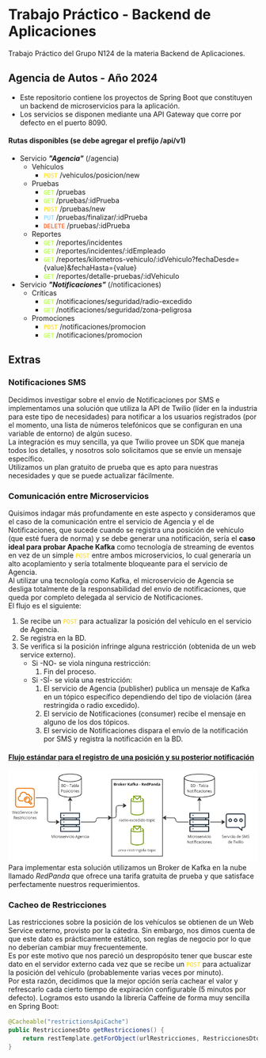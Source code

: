# Trabajo Práctico - Backend de Aplicaciones
Trabajo Práctico del Grupo N124 de la materia Backend de Aplicaciones.
## Agencia de Autos - Año 2024
- Este repositorio contiene los proyectos de Spring Boot que constituyen un backend de microservicios para la aplicación.
- Los servicios se disponen mediante una API Gateway que corre por defecto en el puerto 8090.
#### Rutas disponibles (se debe agregar el prefijo /api/v1)
- Servicio ***"Agencia"*** (/agencia)
    - Vehículos
        - <code style="color : gold">POST</code> /vehiculos/posicion/new
    - Pruebas
        - <code style="color : greenyellow">GET</code> /pruebas
        - <code style="color : greenyellow">GET</code> /pruebas/:idPrueba
        - <code style="color : gold">POST</code> /pruebas/new
        - <code style="color : lightskyblue">PUT</code> /pruebas/finalizar/:idPrueba
        - <code style="color : orangered">DELETE</code> /pruebas/:idPrueba
    - Reportes
        - <code style="color : greenyellow">GET</code> /reportes/incidentes
        - <code style="color : greenyellow">GET</code> /reportes/incidentes/:idEmpleado
        - <code style="color : greenyellow">GET</code> /reportes/kilometros-vehiculo/:idVehiculo?fechaDesde={value}&fechaHasta={value}
        - <code style="color : greenyellow">GET</code> /reportes/detalle-pruebas/:idVehiculo
- Servicio ***"Notificaciones"*** (/notificaciones)
    - Críticas
        - <code style="color : greenyellow">GET</code> /notificaciones/seguridad/radio-excedido
        - <code style="color : greenyellow">GET</code> /notificaciones/seguridad/zona-peligrosa
    - Promociones
        - <code style="color : gold">POST</code> /notificaciones/promocion
        - <code style="color : greenyellow">GET</code> /notificaciones/promocion

## Extras
### Notificaciones SMS
Decidimos investigar sobre el envío de Notificaciones por SMS e implementamos una solución que utiliza la API de Twilio (líder en la industria para este tipo de necesidades) para notificar a los usuarios registrados (por el momento, una lista de números telefónicos que se configuran en una variable de entorno) de algún suceso.
<br>
La integración es muy sencilla, ya que Twilio provee un SDK que maneja todos los detalles, y nosotros solo solicitamos que se envíe un mensaje específico.
<br>
Utilizamos un plan gratuito de prueba que es apto para nuestras necesidades y que se puede actualizar fácilmente.
### Comunicación entre Microservicios
Quisimos indagar más profundamente en este aspecto y consideramos que el caso de la comunicación entre el servicio de Agencia y el de Notificaciones, que sucede cuando se registra una posición de vehículo (que esté fuera de norma) y se debe generar una notificación, sería el **caso ideal para probar Apache Kafka** como tecnología de streaming de eventos en vez de un simple <code style="color : gold">POST</code> entre ambos microservicios, lo cual generaría un alto acoplamiento y sería totalmente bloqueante para el servicio de Agencia.
<br>
Al utilizar una tecnología como Kafka, el microservicio de Agencia se desliga totalmente de la responsabilidad del envío de notificaciones, que queda por completo delegada al servicio de Notificaciones.
<br>
El flujo es el siguiente:
1. Se recibe un <code style="color : gold">POST</code> para actualizar la posición del vehículo en el servicio de Agencia.
2. Se registra en la BD.
3. Se verifica si la posición infringe alguna restricción (obtenida de un web service externo).
    - Si -NO- se viola ninguna restricción:
        1. Fin del proceso.
    - Si -SÍ- se viola una restricción:
        1. El servicio de Agencia (publisher) publica un mensaje de Kafka en un tópico específico dependiendo del tipo de violación (área restringida o radio excedido).
        2. El servicio de Notificaciones (consumer) recibe el mensaje en alguno de los dos tópicos.
        3. El servicio de Notificaciones dispara el envío de la notificación por SMS y registra la notificación en la BD.

#### <u>Flujo estándar para el registro de una posición y su posterior notificación</u>
![Flujo kafka](https://raw.githubusercontent.com/JcBordino4/tpBackend/refs/heads/master/kafka.png)
Para implementar esta solución utilizamos un Broker de Kafka en la nube llamado _RedPanda_ que ofrece una tarifa gratuita de prueba y que satisface perfectamente nuestros requerimientos.
### Cacheo de Restricciones
Las restricciones sobre la posición de los vehículos se obtienen de un Web Service externo, provisto por la cátedra. Sin embargo, nos dimos cuenta de que este dato es prácticamente estático, son reglas de negocio por lo que no deberían cambiar muy frecuentemente.
<br>
Es por este motivo que nos pareció un despropósito tener que buscar este dato en el servidor externo cada vez que se recibe un <code style="color : gold">POST</code> para actualizar la posición del vehículo (probablemente varias veces por minuto).<br>Por esta razón, decidimos que la mejor opción sería cachear el valor y refrescarlo cada cierto tiempo de expiración configurable (5 minutos por defecto). Logramos esto usando la librería Caffeine de forma muy sencilla en Spring Boot:
```java
@Cacheable("restrictionsApiCache")
public RestriccionesDto getRestricciones() {
    return restTemplate.getForObject(urlRestricciones, RestriccionesDto.class);
}
```